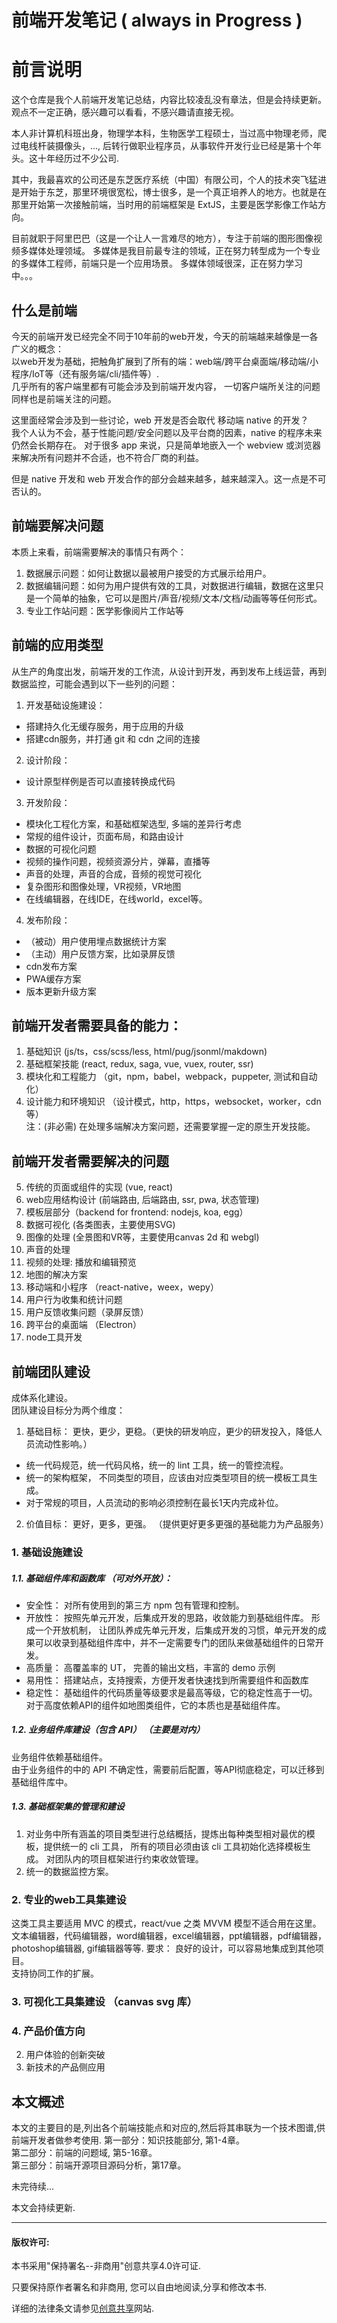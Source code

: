 # 前端开发笔记 ( always in Progress )

# 前言说明
这个仓库是我个人前端开发笔记总结，内容比较凌乱没有章法，但是会持续更新。  
观点不一定正确，感兴趣可以看看，不感兴趣请直接无视。 

本人非计算机科班出身，物理学本科，生物医学工程硕士，当过高中物理老师，爬过电线杆装摄像头，..., 后转行做职业程序员，从事软件开发行业已经是第十个年头。这十年经历过不少公司.

其中，我最喜欢的公司还是东芝医疗系统（中国）有限公司，个人的技术突飞猛进是开始于东芝，那里环境很宽松，博士很多，是一个真正培养人的地方。也就是在那里开始第一次接触前端，当时用的前端框架是 ExtJS，主要是医学影像工作站方向。    

目前就职于阿里巴巴（这是一个让人一言难尽的地方），专注于前端的图形图像视频多媒体处理领域。
多媒体是我目前最专注的领域，正在努力转型成为一个专业的多媒体工程师，前端只是一个应用场景。
多媒体领域很深，正在努力学习中。。。


## 什么是前端
今天的前端开发已经完全不同于10年前的web开发，今天的前端越来越像是一各广义的概念：   
以web开发为基础，把触角扩展到了所有的端：web端/跨平台桌面端/移动端/小程序/IoT等（还有服务端/cli/插件等）.  
几乎所有的客户端里都有可能会涉及到前端开发内容， 一切客户端所关注的问题同样也是前端关注的问题。  

这里面经常会涉及到一些讨论，web 开发是否会取代 移动端 native 的开发？  
我个人认为不会，基于性能问题/安全问题以及平台商的因素，native 的程序未来仍然会长期存在。
对于很多 app 来说，只是简单地嵌入一个 webview 或浏览器来解决所有问题并不合适，也不符合厂商的利益。  

但是 native 开发和 web 开发合作的部分会越来越多，越来越深入。这一点是不可否认的。  

## 前端要解决问题
本质上来看，前端需要解决的事情只有两个：
1. 数据展示问题：如何让数据以最被用户接受的方式展示给用户。   
2. 数据编辑问题：如何为用户提供有效的工具，对数据进行编辑，数据在这里只是一个简单的抽象，它可以是图片/声音/视频/文本/文档/动画等等任何形式。    
3. 专业工作站问题：医学影像阅片工作站等

## 前端的应用类型


从生产的角度出发，前端开发的工作流，从设计到开发，再到发布上线运营，再到数据监控，可能会遇到以下一些列的问题：
1. 开发基础设施建设：
* 搭建持久化无缓存服务，用于应用的升级
* 搭建cdn服务，并打通 git 和 cdn 之间的连接

2. 设计阶段：
* 设计原型样例是否可以直接转换成代码

3. 开发阶段：
* 模块化工程化方案，和基础框架选型, 多端的差异行考虑
* 常规的组件设计，页面布局，和路由设计
* 数据的可视化问题
* 视频的操作问题，视频资源分片，弹幕，直播等
* 声音的处理，声音的合成，音频的视觉可视化
* 复杂图形和图像处理，VR视频，VR地图
* 在线编辑器，在线IDE，在线world，excel等。

4. 发布阶段：
* （被动）用户使用埋点数据统计方案
* （主动）用户反馈方案，比如录屏反馈
*  cdn发布方案
*  PWA缓存方案
*  版本更新升级方案


## 前端开发者需要具备的能力：
1. 基础知识 (js/ts，css/scss/less, html/pug/jsonml/makdown)
2. 基础框架技能  (react, redux, saga, vue, vuex, router, ssr)
3. 模块化和工程能力 （git，npm，babel，webpack，puppeter, 测试和自动化）
4. 设计能力和环境知识 （设计模式，http，https，websocket，worker，cdn等）  
注：(非必需) 在处理多端解决方案问题，还需要掌握一定的原生开发技能。


## 前端开发者需要解决的问题
5. 传统的页面或组件的实现 (vue, react)
6. web应用结构设计 (前端路由, 后端路由, ssr, pwa, 状态管理)
7. 模板层部分（backend for frontend: nodejs, koa, egg）
8. 数据可视化 (各类图表，主要使用SVG)
9. 图像的处理 (全景图和VR等，主要使用canvas 2d 和 webgl)
10. 声音的处理
11. 视频的处理: 播放和编辑预览
12. 地图的解决方案
13. 移动端和小程序 （react-native，weex，wepy）
14. 用户行为收集和统计问题
15. 用户反馈收集问题（录屏反馈）
16. 跨平台的桌面端 （Electron）
17. node工具开发


## 前端团队建设
成体系化建设。    
团队建设目标分为两个维度：  
1. 基础目标： 更快，更少，更稳。（更快的研发响应，更少的研发投入，降低人员流动性影响。）  
* 统一代码规范，统一代码风格，统一的 lint 工具，统一的管控流程。   
* 统一的架构框架， 不同类型的项目，应该由对应类型项目的统一模板工具生成。         
* 对于常规的项目，人员流动的影响必须控制在最长1天内完成补位。      
2. 价值目标： 更好，更多，更强。  （提供更好更多更强的基础能力为产品服务）  

### 1. 基础设施建设
##### 1.1. 基础组件库和函数库 （可对外开放）：
* 安全性： 对所有使用到的第三方 npm 包有管理和控制。  
* 开放性： 按照先单元开发，后集成开发的思路，收敛能力到基础组件库。 
形成一个开放机制， 让团队养成先单元开发，后集成开发的习惯，单元开发的成果可以收录到基础组件库中，并不一定需要专门的团队来做基础组件的日常开发。   
* 高质量： 高覆盖率的 UT， 完善的输出文档，丰富的 demo 示例     
* 易用性： 搭建站点，支持搜索，方便开发者快速找到所需要组件和函数库    
* 稳定性： 基础组件的代码质量等级要求是最高等级，它的稳定性高于一切。    
对于高度依赖API的组件如地图类组件，它的本质也是基础组件库。 

##### 1.2. 业务组件库建设（包含 API） （主要是对内） 
业务组件依赖基础组件。  
由于业务组件的中的 API 不确定性，需要前后配置，等API彻底稳定，可以迁移到基础组件库中。  

##### 1.3. 基础框架集的管理和建设   
1. 对业务中所有涵盖的项目类型进行总结概括，提炼出每种类型相对最优的模板，提供统一的 cli 工具， 所有的项目必须由该 cli 工具初始化选择模板生成。 
对团队内的项目框架进行约束收敛管理。 
2. 统一的数据监控方案。     

### 2. 专业的web工具集建设
这类工具主要适用 MVC 的模式，react/vue 之类 MVVM 模型不适合用在这里。   
文本编辑器，代码编辑器，word编辑器，excel编辑器，ppt编辑器，pdf编辑器， photoshop编辑器, gif编辑器等等. 
要求：
良好的设计，可以容易地集成到其他项目。     
支持协同工作的扩展。    

### 3. 可视化工具集建设 （canvas svg 库）


### 4. 产品价值方向
 
2. 用户体验的创新突破     
3. 新技术的产品侧应用     


## 本文概述

本文的主要目的是,列出各个前端技能点和对应的,然后将其串联为一个技术图谱,供前端开发者做参考使用. 
第一部分：知识技能部分, 第1-4章。  
第二部分：前端的问题域, 第5-16章。  
第三部分：前端开源项目源码分析，第17章。  


未完待续...

本文会持续更新.

***
#### 版权许可:
本书采用"保持署名--非商用"创意共享4.0许可证.

只要保持原作者署名和非商用, 您可以自由地阅读,分享和修改本书.

详细的法律条文请参见[创意共享](https://creativecommons.org/licenses/by-nc/4.0/)网站.
